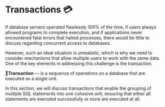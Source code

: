 # Transactions 💳

If database servers operated flawlessly 100% of the time, if users always allowed programs to complete execution, and if applications never encountered fatal errors that halted processes, there would be little to discuss regarding concurrent access to databases.

However, such an ideal situation is unrealistic, which is why we need to consider mechanisms that allow multiple users to work with the same data. One of the key elements in addressing this challenge is the transaction.

<aside>

📖**Transaction** — is a sequence of operations on a database that are executed as a single unit.

</aside>

In this section, we will discuss transactions that enable the grouping of multiple SQL statements into one cohesive unit, ensuring that either all statements are executed successfully or none are executed at all.